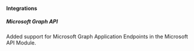 
#### Integrations

##### Microsoft Graph API

Added support for Microsoft Graph Application Endpoints in the Microsoft API Module.